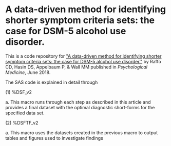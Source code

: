 # A data-driven method for identifying shorter symptom criteria sets: the case for DSM-5 alcohol use disorder.

This is a code repository for ["A data-driven method for identifying shorter symptom criteria sets: the case for DSM-5 alcohol use disorder."](https://dx.doi.org/10.1017/S0033291718001551) by Raffo CD, Hasin DS, Appelbaum P, & Wall MM published in *Psychological Medicine*, June 2018.


The SAS code is explained in detail through 

(1)  %DSF_v2

a.     This macro runs through each step as described in this article and provides a final dataset with the optimal diagnostic short-forms for the specified data set.

(2)  %DSFTF_v2

a.     This macro uses the datasets created in the previous macro to output tables and figures used to investigate findings

